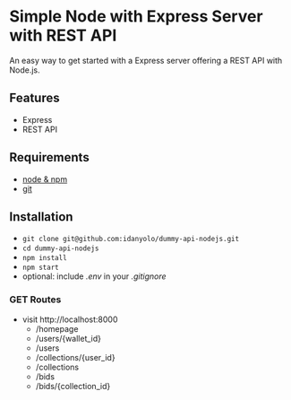 # Simple Node with Express Server with REST API

An easy way to get started with a Express server offering a REST API with Node.js.

## Features

- Express
- REST API

## Requirements

- [node & npm](https://nodejs.org/en/)
- [git](https://www.robinwieruch.de/git-essential-commands/)

## Installation

- `git clone git@github.com:idanyolo/dummy-api-nodejs.git`
- `cd dummy-api-nodejs`
- `npm install`
- `npm start`
- optional: include _.env_ in your _.gitignore_

### GET Routes

- visit http://localhost:8000
  - /homepage
  - /users/{wallet_id}
  - /users
  - /collections/{user_id}
  - /collections
  - /bids
  - /bids/{collection_id}
